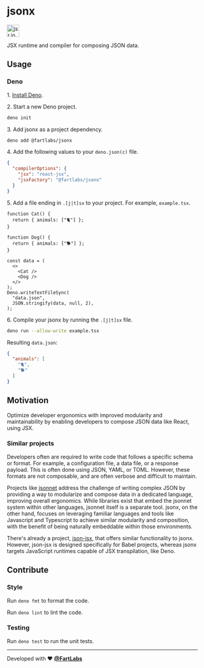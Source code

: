 # jsonx

<a href="https://jsr.io/@fartlabs/jsonx"><img src="https://jsr.io/logo.svg" alt="jsr.io logo" width="32"></a>

JSX runtime and compiler for composing JSON data.

## Usage

### Deno

1\. [Install Deno](https://docs.deno.com/runtime/manual).

2\. Start a new Deno project.

```sh
deno init
```

3\. Add jsonx as a project dependency.

```sh
deno add @fartlabs/jsonx
```

4\. Add the following values to your `deno.json(c)` file.

```json
{
  "compilerOptions": {
    "jsx": "react-jsx",
    "jsxFactory": "@fartlabs/jsonx"
  }
}
```

5\. Add a file ending in `.[j|t]sx` to your project. For example, `example.tsx`.

```tsx
function Cat() {
  return { animals: ["🐈"] };
}

function Dog() {
  return { animals: ["🐕"] };
}

const data = (
  <>
    <Cat />
    <Dog />
  </>
);
Deno.writeTextFileSync(
  "data.json",
  JSON.stringify(data, null, 2),
);
```

6\. Compile your jsonx by running the `.[j|t]sx` file.

```sh
deno run --allow-write example.tsx
```

Resulting `data.json`:

```json
{
  "animals": [
    "🐈",
    "🐕"
  ]
}
```

## Motivation

Optimize developer ergonomics with improved modularity and maintainability by
enabling developers to compose JSON data like React, using JSX.

### Similar projects

Developers often are required to write code that follows a specific schema or
format. For example, a configuration file, a data file, or a response payload.
This is often done using JSON, YAML, or TOML. However, these formats are not
composable, and are often verbose and difficult to maintain.

Projects like [jsonnet](https://jsonnet.org/) address the challenge of writing
complex JSON by providing a way to modularize and compose data in a dedicated
language, improving overall ergonomics. While libraries exist that embed the
jsonnet system within other languages, jsonnet itself is a separate tool. jsonx,
on the other hand, focuses on leveraging familiar languages and tools like
Javascript and Typescript to achieve similar modularity and composition, with
the benefit of being naturally embeddable within those environments.

There's already a project, [json-jsx](https://github.com/alexstroukov/json-jsx),
that offers similar functionality to jsonx. However, json-jsx is designed
specifically for Babel projects, whereas jsonx targets JavaScript runtimes
capable of JSX transpilation, like Deno.

## Contribute

### Style

Run `deno fmt` to format the code.

Run `deno lint` to lint the code.

### Testing

Run `deno test` to run the unit tests.

---

Developed with ❤️ [**@FartLabs**](https://github.com/FartLabs)

